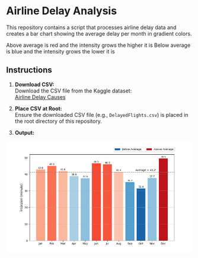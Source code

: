 # Airline Delay Analysis

This repository contains a script that processes airline delay data and creates a bar chart showing the average delay per month in gradient colors.

Above average is red and the intensity grows the higher it is
Below average is blue and the intensity grows the lower it is

## Instructions

1. **Download CSV:**  
   Download the CSV file from the Kaggle dataset:  
   [Airline Delay Causes](https://www.kaggle.com/datasets/giovamata/airlinedelaycauses)

2. **Place CSV at Root:**  
   Ensure the downloaded CSV file (e.g., `DelayedFlights.csv`) is placed in the root directory of this repository.

3. **Output:**
   
![Airline Delay Analysis Chart](output.png)

